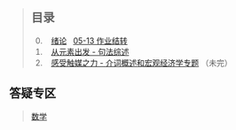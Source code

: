 > ## 目录
> 
> 0.    [绪论](docs/2017-05-06.md)   [05-13 作业结转](docs/2017-05-06.md#作业)
> 1.    [从元素出发 - 句法综述](docs/2017-05-13.md) 
> 2.    [感受触媒之力 - 介词概述和宏观经济学专题](docs/2017-05-20.md) （未完）
>


## 答疑专区

> [数学](prob/396.md)
